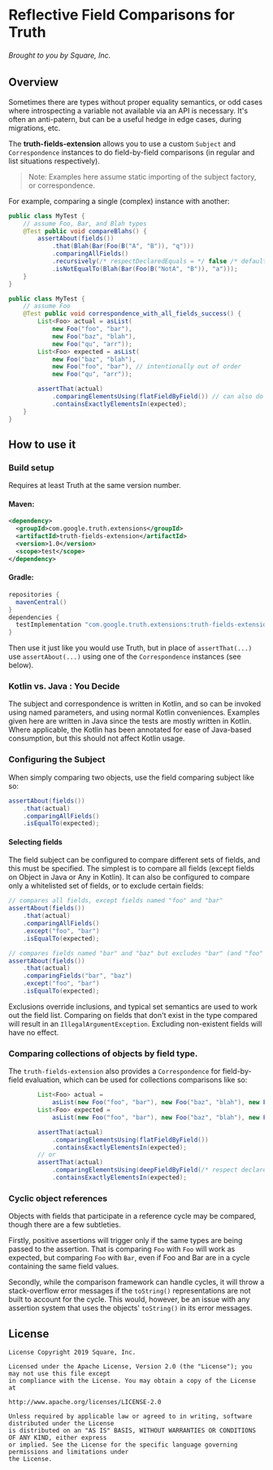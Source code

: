 # Reflective Field Comparisons for Truth

###### Brought to you by Square, Inc.

## Overview

Sometimes there are types without proper equality semantics, or odd cases where introspecting a
variable not available via an API is necessary. It's often an anti-patern, but can be a useful
hedge in edge cases, during migrations, etc.

The **truth-fields-extension** allows you to use a custom `Subject` and `Correspondence` 
instances to do field-by-field comparisons (in regular and list situations respectively).

> Note: Examples here assume static importing of the subject factory, or correspondence.

For example, comparing a single (complex) instance with another: 

```java
public class MyTest {
    // assume Foo, Bar, and Blah types
    @Test public void compareBlahs() {
        assertAbout(fields())
            .that(Blah(Bar(Foo(B("A", "B")), "q")))
            .comparingAllFields()
            .recursively(/* respectDeclaredEquals = */ false /* default = true */)
            .isNotEqualTo(Blah(Bar(Foo(B("NotA", "B")), "a")));
    }
}
```


```java
public class MyTest {
    // assume Foo
    @Test public void correspondence_with_all_fields_success() {
        List<Foo> actual = asList(
            new Foo("foo", "bar"),
            new Foo("baz", "blah"),
            new Foo("qu", "arr"));
        List<Foo> expected = asList(
            new Foo("baz", "blah"),
            new Foo("foo", "bar"), // intentionally out of order
            new Foo("qu", "arr"));

        assertThat(actual)
            .comparingElementsUsing(flatFieldByField()) // can also do deep comparisons
            .containsExactlyElementsIn(expected);
    }
}
```

## How to use it

### Build setup

Requires at least Truth at the same version number.

#### Maven:

```xml
<dependency>
  <groupId>com.google.truth.extensions</groupId>
  <artifactId>truth-fields-extension</artifactId>
  <version>1.0</version>
  <scope>test</scope>
</dependency>
```

#### Gradle:

```groovy
repositories {
  mavenCentral()
}
dependencies {
  testImplementation "com.google.truth.extensions:truth-fields-extension:1.0"
}
```

Then use it just like you would use Truth, but in place of `assertThat(...)` use `assertAbout(...)`
using one of the `Correspondence` instances (see below).  

### Kotlin vs. Java : You Decide

The subject and correspondence is written in Kotlin, and so can be invoked using
named parameters, and using normal Kotlin conveniences. Examples given here are
written in Java since the tests are mostly written in Kotlin. Where applicable,
the Kotlin has been annotated for ease of Java-based consumption, but this should
not affect Kotlin usage.

### Configuring the Subject

When simply comparing two objects, use the field comparing subject like so:

```java
assertAbout(fields())
    .that(actual)
    .comparingAllFields()
    .isEqualTo(expected);
```

#### Selecting fields

The field subject can be configured to compare different sets of fields, and this must be specified.
The simplest is to compare all fields (except fields on Object in Java or Any
in Kotlin). It can also be configured to compare only a whitelisted set of fields, or to exclude
certain fields:


```java
// compares all fields, except fields named "foo" and "bar"
assertAbout(fields())
    .that(actual)
    .comparingAllFields()
    .except("foo", "bar")
    .isEqualTo(expected);

// compares fields named "bar" and "baz" but excludes "bar" (and "foo" which wasn't used anyway)
assertAbout(fields())
    .that(actual)
    .comparingFields("bar", "baz")
    .except("foo", "bar")
    .isEqualTo(expected);
```

Exclusions override inclusions, and typical set semantics are used to work out the field list.
Comparing on fields that don't exist in the type compared will result in an
`IllegalArgumentException`.  Excluding non-existent fields will have no effect.

### Comparing collections of objects by field type.

The `truth-fields-extension` also provides a `Correspondence` for field-by-field evaluation,
which can be used for collections comparisons like so:

```java
        List<Foo> actual =
            asList(new Foo("foo", "bar"), new Foo("baz", "blah"), new Foo("qu", "arr"));
        List<Foo> expected =
            asList(new Foo("foo", "bar"), new Foo("baz", "blah"), new Foo("qu", "arr"));

        assertThat(actual)
            .comparingElementsUsing(flatFieldByField())
            .containsExactlyElementsIn(expected);
        // or
        assertThat(actual)
            .comparingElementsUsing(deepFieldByField(/* respect declared equals*/ true)))
            .containsExactlyElementsIn(expected);
```

### Cyclic object references

Objects with fields that participate in a reference cycle may be compared, though there
are a few subtleties. 

Firstly, positive assertions will trigger only if the same types are being passed to
the assertion. That is comparing `Foo` with `Foo` will work as expected, but comparing
`Foo` with `Bar`, even if Foo and Bar are in a cycle containing the same field values.

Secondly, while the comparison framework can handle cycles, it will throw a stack-overflow
error messages if the `toString()` representations are not built to account for the cycle.
This would, however, be an issue with any assertion system that uses the objects' `toString()`
in its error messages.

## License

```text
License Copyright 2019 Square, Inc.

Licensed under the Apache License, Version 2.0 (the "License"); you may not use this file except
in compliance with the License. You may obtain a copy of the License at

http://www.apache.org/licenses/LICENSE-2.0

Unless required by applicable law or agreed to in writing, software distributed under the License
is distributed on an "AS IS" BASIS, WITHOUT WARRANTIES OR CONDITIONS OF ANY KIND, either express
or implied. See the License for the specific language governing permissions and limitations under
the License.
```
